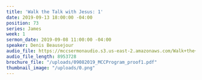 ```yaml
---
title: 'Walk the Talk with Jesus: 1'
date: 2019-09-13 18:00:00 -04:00
position: 73
series: James
week: 1
sermon_date: 2019-09-08 11:00:00 -04:00
speaker: Denis Beausejour
audio_file: https://mccsermonaudio.s3.us-east-2.amazonaws.com/Walk+the+Talk+with+Jesus.lite.mp3
audio_file_length: 8953728
brochure_file: "/uploads/09082019_MCCProgram_proof1.pdf"
thumbnail_image: "/uploads/0.png"
---
```


